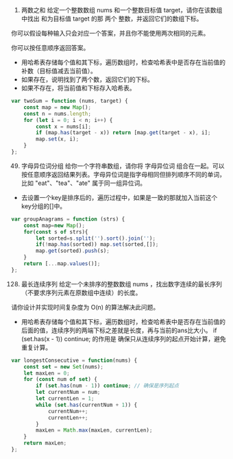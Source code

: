 1. 两数之和
给定一个整数数组 nums 和一个整数目标值 target，请你在该数组中找出 和为目标值 target  的那 两个 整数，并返回它们的数组下标。

你可以假设每种输入只会对应一个答案，并且你不能使用两次相同的元素。

你可以按任意顺序返回答案。
- 用哈希表存储每个值和其下标，遍历数组时，检查哈希表中是否存在当前值的补数（目标值减去当前值）。
- 如果存在，说明找到了两个数，返回它们的下标。
- 如果不存在，将当前值和下标存入哈希表。
```js
var twoSum = function (nums, target) {
    const map = new Map();
    const n = nums.length;
    for (let i = 0; i < n; i++) {
        const x = nums[i];
        if (map.has(target - x)) return [map.get(target - x), i];
        map.set(x, i);
    }
};
```
49. 字母异位词分组
给你一个字符串数组，请你将 字母异位词 组合在一起。可以按任意顺序返回结果列表。字母异位词是指字母相同但排列顺序不同的单词，比如 "eat"、"tea"、"ate" 属于同一组异位词。

- 去设置一个key是排序后的，遍历过程中，如果是一致的那就加入当前这个key分组的[]中。
```js
var groupAnagrams = function (strs) {
    const map=new Map();
    for(const s of strs){
        let sorted=s.split('').sort().join('');
        if(!map.has(sorted)) map.set(sorted,[]);
        map.get(sorted).push(s);
    }
    return [...map.values()];
};
```
128. 最长连续序列
给定一个未排序的整数数组 nums ，找出数字连续的最长序列（不要求序列元素在原数组中连续）的长度。

请你设计并实现时间复杂度为 O(n) 的算法解决此问题。

- 用哈希表存储每个值和其下标，遍历数组时，检查哈希表中是否存在当前值的后面的值，连续序列的两端下标之差就是长度，再与当前的ans比大小。
if (set.has(x - 1)) continue; 的作用是 确保只从连续序列的起点开始计算，避免重复计算。
```js
var longestConsecutive = function(nums) {
    const set = new Set(nums);
    let maxLen = 0;
    for (const num of set) {
        if (set.has(num - 1)) continue; // 确保是序列起点
        let currentNum = num;
        let currentLen = 1;
        while (set.has(currentNum + 1)) {
            currentNum++;
            currentLen++;
        }
        maxLen = Math.max(maxLen, currentLen);
    }
    return maxLen;
};
```
